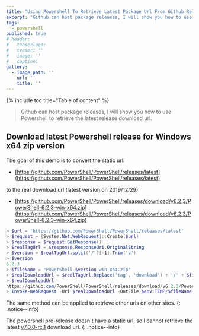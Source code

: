 ```yaml
---
title: "Using Powershell To Retrieve Latest Package Url From Github Releases"
excerpt: "Github can host package releases, I will show you how to use Powershell to retrieve the latest release download url."
tags:
  - powershell
published: true
# header:
#   teaserlogo:
#   teaser: ''
#   image: ''
#   caption:
gallery:
  - image_path: ''
    url: ''
    title: ''
---
```


{% include toc title="Table of content" %}

> Github can host package releases, I will show you how to use Powershell to retrieve the latest release download url.

## Download latest Powershell release for Windows x64 zip version

The goal of this demo is to convert the static url:

- [https://github.com/PowerShell/PowerShell/releases/latest](https://github.com/PowerShell/PowerShell/releases/latest)

to the real download url (latest version on 2019/12/29):

- [https://github.com/PowerShell/PowerShell/releases/download/v6.2.3/PowerShell-6.2.3-win-x64.zip](https://github.com/PowerShell/PowerShell/releases/download/v6.2.3/PowerShell-6.2.3-win-x64.zip)

```powershell
> $url = 'https://github.com/PowerShell/PowerShell/releases/latest'
> $request = [System.Net.WebRequest]::Create($url)
> $response = $request.GetResponse()
> $realTagUrl = $response.ResponseUri.OriginalString
> $version = $realTagUrl.split('/')[-1].Trim('v')
> $version
6.2.3
> $fileName = "PowerShell-$version-win-x64.zip"
> $realDownloadUrl = $realTagUrl.Replace('tag', 'download') + '/' + $fileName
> $realDownloadUrl
https://github.com/PowerShell/PowerShell/releases/download/v6.2.3/PowerShell-6.2.3-win-x64.zip
> Invoke-WebRequest -Uri $realDownloadUrl -OutFile $env:TEMP/$fileName
```

The same method can be applied to retrieve other urls on other sites.
{: .notice--info}

The powershell pre-release doesn't have a static url, so I cannot retrieve the latest [v7.0.0-rc.1](https://github.com/PowerShell/PowerShell/releases/tag/v7.0.0-rc.1) download url.
{: .notice--info}
